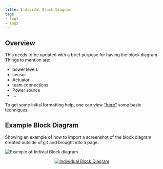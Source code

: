 ```yaml
---
title: Individal Block Diagram
tags:
- tag1
- tag2
---
```


## Overview
This needs to be updated with a brief purpose for having the block diagram.
Things to mention are:
* power levels
* sensor
* Actuator
* team connections
* Power source
* ...

To get some initial formatting help, one can view ["here"](https://embedded-systems-design.github.io/EGR304DataSheetTemplate/Appendix/basic-markdown-examples/) some basic techniques.


## Example Block Diagram 
Showing an example of how to import a screenshot of the block diagram created outside of git and brought into a page.

![Example of Indivial Block diagram ](<img width="1161" height="721" alt="ghjfkghfgfcghjcfk" src="https://github.com/user-attachments/assets/b2eb1b92-7673-4c3f-8c8b-1eeef9e6fd39" />
)
<p align="center">
  <a href="your-image.png">
    <img src="your-image.png" alt="Individual Block Diagram" style="max-width:100%; height:auto;">
  </a>
</p>
